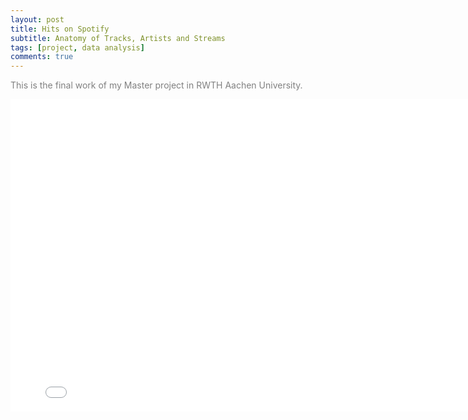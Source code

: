 ```yaml
---
layout: post
title: Hits on Spotify
subtitle: Anatomy of Tracks, Artists and Streams
tags: [project, data analysis]
comments: true
---
```

<font color=gray>This is the final work of my Master project in RWTH Aachen University.</font>
<br>
<iframe src="/assets/final_report_master_project.pdf#toolbar=0" style="width:800px; height:500px;" frameborder="0"></iframe>
